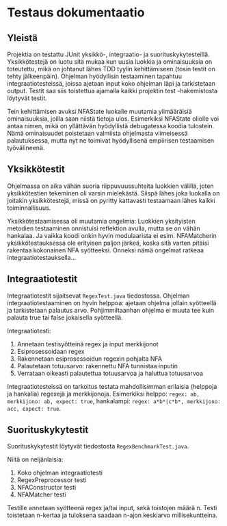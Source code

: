# Testaus dokumentaatio

## Yleistä

Projektia on testattu JUnit yksikkö-, integraatio- ja suorituskykytesteillä. Yksikkötestejä on luotu sitä mukaa kun uusia luokkia ja ominaisuuksia on toteutettu, mikä on johtanut lähes TDD tyylin kehittämiseen (tosin testit on tehty jälkeenpäin). Ohjelman hyödyllisin testaaminen tapahtuu integraatiotesteissä, joissa ajetaan input koko ohjelman läpi ja tarkistetaan output. Testit saa siis toistettua ajamalla kaikki projektin test -hakemistosta löytyvät testit. 

Tein kehittämisen avuksi NFAState luokalle muutamia ylimääräisiä ominaisuuksia, joilla saan niistä tietoja ulos. Esimerkiksi NFAState oliolle voi antaa nimen, mikä on yllättävän hyödyllistä debugatessa koodia tulostein. Nämä ominaisuudet poistetaan valmiista ohjelmasta viimeisessä palautuksessa, mutta nyt ne toimivat hyödyllisenä empiirisen testaamisen työvälineenä.

## Yksikkötestit

Ohjelmassa on aika vähän suoria riippuvuussuhteita luokkien välillä, joten yksikkötestien tekeminen oli varsin mielekästä. Siispä lähes joka luokalla on joitakin yksikkötestejä, missä on pyritty kattavasti testaamaan lähes kaikki toiminnallisuus. 

Yksikkötestaamisessa oli muutamia ongelmia: Luokkien yksityisten metodien testaaminen onnistuisi reflektion avulla, mutta se on vähän hankalaa. Ja vaikka koodi onkin hyvin modulaarista ei esim. NFAMatcherin yksikkötestauksessa ole erityisen paljon järkeä, koska sitä varten pitäisi rakentaa kokonainen NFA syötteeksi. Onneksi nämä ongelmat ratkeaa integraatiotestauksella...

## Integraatiotestit

Integraatiotestit sijaitsevat `RegexTest.java` tiedostossa. Ohjelman integraatiotestaaminen on hyvin helppoa: ajetaan ohjelma jollain syötteellä ja tarkistetaan palautus arvo. Pohjimmiltaanhan ohjelma ei muuta tee kuin palauta true tai false jokaisella syötteellä.

Integraatiotesti:
1. Annetaan testisyötteinä regex ja input merkkijonot
2. Esiprosessoidaan regex
3. Rakennetaan esiprosessoidun regexin pohjalta NFA
4. Palautetaan totuusarvo: rakennettu NFA tunnistaa inputin
5. Verrataan oikeasti palautettua totuusarvoa ja haluttua totuusarvoa

Integraatiotesteissä on tarkoitus testata mahdollisimman erilaisia (helppoja ja hankalia) regexejä ja merkkijonoja. 
Esimerkiksi helppo: `regex: ab, merkkijono: ab, expect: true`, hankalampi: `regex: a*b*|c*b*, merkkijono: acc, expect: true`.

## Suorituskykytestit

Suorituskykytestit löytyvät tiedostosta `RegexBenchmarkTest.java`. 

Niitä on neljänlaisia: 
1. Koko ohjelman integraatiotesti
2. RegexPreprocessor testi
3. NFAConstructor testi
4. NFAMatcher testi

Testille annetaan syötteenä regex ja/tai input, sekä toistojen määrä n. Testi toistetaan n-kertaa ja tuloksena saadaan n-ajon keskiarvo millisekuntteina.

